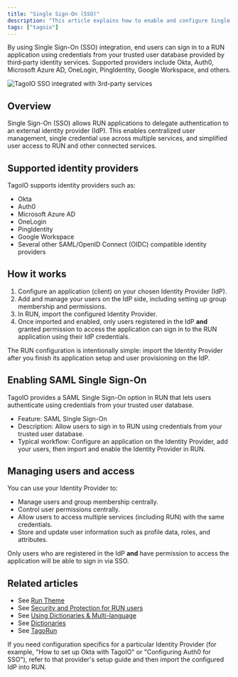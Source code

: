 ```yaml
---
title: "Single Sign-On (SSO)"
description: "This article explains how to enable and configure Single Sign-On (SSO) for TagoIO RUN applications, including supported third‑party identity providers and the basic steps to import an Identity Provider into RUN."
tags: ["tagoio"]
---
```

By using Single Sign-On (SSO) integration, end users can sign in to a RUN application using credentials from your trusted user database provided by third‑party identity services. Supported providers include Okta, Auth0, Microsoft Azure AD, OneLogin, PingIdentity, Google Workspace, and others.

![TagoIO SSO integrated with 3rd-party services](/docs_imagem/tagoio/single-sign-on-sso-2.png)

## Overview
Single Sign-On (SSO) allows RUN applications to delegate authentication to an external identity provider (IdP). This enables centralized user management, single credential use across multiple services, and simplified user access to RUN and other connected services.

## Supported identity providers
TagoIO supports identity providers such as:
- Okta
- Auth0
- Microsoft Azure AD
- OneLogin
- PingIdentity
- Google Workspace
- Several other SAML/OpenID Connect (OIDC) compatible identity providers

## How it works
1. Configure an application (client) on your chosen Identity Provider (IdP).  
2. Add and manage your users on the IdP side, including setting up group membership and permissions.  
3. In RUN, import the configured Identity Provider.  
4. Once imported and enabled, only users registered in the IdP **and** granted permission to access the application can sign in to the RUN application using their IdP credentials.

The RUN configuration is intentionally simple: import the Identity Provider after you finish its application setup and user provisioning on the IdP.

## Enabling SAML Single Sign-On
TagoIO provides a SAML Single Sign-On option in RUN that lets users authenticate using credentials from your trusted user database.

- Feature: SAML Single Sign-On  
- Description: Allow users to sign in to RUN using credentials from your trusted user database.  
- Typical workflow: Configure an application on the Identity Provider, add your users, then import and enable the Identity Provider in RUN.

<!-- Image placeholder removed for build -->

## Managing users and access
You can use your Identity Provider to:
- Manage users and group membership centrally.  
- Control user permissions centrally.  
- Allow users to access multiple services (including RUN) with the same credentials.  
- Store and update user information such as profile data, roles, and attributes.  

Only users who are registered in the IdP **and** have permission to access the application will be able to sign in via SSO.

## Related articles
- See [Run Theme](../run-theme)  
- See [Security and Protection for RUN users](/tagoio/account/security-and-protection-for-run-users)  
- See [Using Dictionaries & Multi-language](../using-dictionaries-multi-language)  
- See [Dictionaries](../dictionaries)  
- See [TagoRun](../tagorun/tagorun-mobile-app)

If you need configuration specifics for a particular Identity Provider (for example, "How to set up Okta with TagoIO" or "Configuring Auth0 for SSO"), refer to that provider's setup guide and then import the configured IdP into RUN.